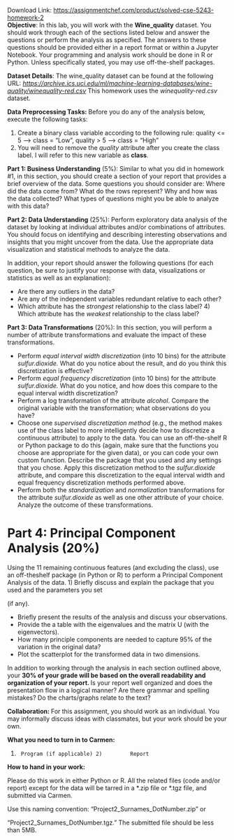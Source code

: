 Download Link: https://assignmentchef.com/product/solved-cse-5243-homework-2
<br>
<strong style="font-family: -apple-system, BlinkMacSystemFont, 'Segoe UI', Roboto, Oxygen-Sans, Ubuntu, Cantarell, 'Helvetica Neue', sans-serif;">Objective</strong><span style="font-family: -apple-system, BlinkMacSystemFont, 'Segoe UI', Roboto, Oxygen-Sans, Ubuntu, Cantarell, 'Helvetica Neue', sans-serif;">: In this lab, you will work with the </span><strong style="font-family: -apple-system, BlinkMacSystemFont, 'Segoe UI', Roboto, Oxygen-Sans, Ubuntu, Cantarell, 'Helvetica Neue', sans-serif;">Wine_quality</strong><span style="font-family: -apple-system, BlinkMacSystemFont, 'Segoe UI', Roboto, Oxygen-Sans, Ubuntu, Cantarell, 'Helvetica Neue', sans-serif;"> dataset. You should work through each of the sections listed below and answer the questions or perform the analysis as specified. The answers to these questions should be provided either in a report format or within a Jupyter Notebook. Your programming and analysis work should be done in R or Python. Unless specifically stated, you may use off-the-shelf packages. </span>

<strong>Dataset Details</strong>: The wine_quality dataset can be found at the following URL:  <em>https://archive.ics.uci.edu/ml/machine-learning-databases/wine-quality/winequality-red.csv  </em>This homework uses the <em>winequality-red.csv</em> dataset.

<strong>Data Preprocessing Tasks: </strong>Before you do any of the analysis below, execute the following tasks:

<ol>

 <li>Create a binary class variable according to the following rule:                   quality &lt;= 5 —&gt; class = “Low”, quality &gt; 5 —&gt; class = “High”</li>

 <li>You will need to remove the <em>quality </em>attribute after you create the class label. I will refer to this new variable as <strong>class</strong>.</li>

</ol>

<strong>Part 1: Business Understanding</strong> (5%): Similar to what you did in homework #1, in this section, you should create a section of your report that provides a brief overview of the data. Some questions you should consider are: Where did the data come from? What do the rows represent? Why and how was the data collected?  What types of questions might you be able to analyze with this data?

<strong>Part 2: Data Understanding</strong> (25%): Perform exploratory data analysis of the dataset by looking at individual attributes and/or combinations of attributes. You should focus on identifying and describing interesting observations and insights that you might uncover from the data. Use the appropriate data visualization and statistical methods to analyze the data.

In addition, your report should answer the following questions (for each question, be sure to justify your response with data, visualizations or statistics as well as an explanation):

<ul>

 <li>Are there any outliers in the data?</li>

 <li>Are any of the independent variables redundant relative to each other?</li>

 <li>Which attribute has the <em>strongest</em> relationship to the class label? 4) Which attribute has the <em>weakest</em> relationship to the class label?</li>

</ul>

<strong>Part 3: Data Transformations</strong> (20%): In this section, you will perform a number of attribute transformations and evaluate the impact of these transformations.

<ul>

 <li>Perform <em>equal interval width discretization</em> (into 10 bins) for the attribute <em>sulfur.dioxide. </em>What do you notice about the result, and do you think this discretization is effective?</li>

 <li>Perform <em>equal frequency discretization</em> (into 10 bins) for the attribute <em>sulfur.dioxide. </em>What do you notice, and how does this compare to the equal interval width discretization?</li>

 <li>Perform a log transformation of the attribute <em>alcohol</em>. Compare the original variable with the transformation; what observations do you have?</li>

 <li>Choose one <em>supervised discretization method</em> (e.g., the method makes use of the class label to more intelligently decide how to discretize a continuous attribute) to apply to the data. You can use an off-the-shelf R or Python package to do this (again, make sure that the functions you choose are appropriate for the given data), or you can code your own custom function. Describe the package that you used and any settings that you chose. Apply this discretization method to the <em>sulfur.dioxide </em>attribute, and compare this discretization to the equal interval width and equal frequency discretization methods performed above.</li>

 <li>Perform both the <em>standardization</em> and <em>normalization</em> transformations for the attribute <em>sulfur.dioxide </em>as well as one other attribute of your choice. Analyze the outcome of these transformations.</li>

</ul>

<h1>Part 4: Principal Component Analysis (20%)</h1>

Using the 11 remaining continuous features (and excluding the class), use an off-theshelf package (in Python or R) to perform a Principal Component Analysis of the data.  1) Briefly discuss and explain the package that you used and the parameters you set

(if any).

<ul>

 <li>Briefly present the results of the analysis and discuss your observations.</li>

 <li>Provide the a table with the eigenvalues and the matrix U (with the eigenvectors).</li>

 <li>How many principle components are needed to capture 95% of the variation in the original data?</li>

 <li>Plot the scatterplot for the transformed data in two dimensions.</li>

</ul>

In addition to working through the analysis in each section outlined above, your <strong>30% of your grade will be based on the overall readability and organization of your report. </strong>Is your report well organized and does the presentation flow in a logical manner? Are there grammar and spelling mistakes? Do the charts/graphs relate to the text?

<strong>Collaboration: </strong>For this assignment, you should work as an individual. You may informally discuss ideas with classmates, but your work should be your own.

<strong>What you need to turn in to Carmen: </strong>

1)      Program (if applicable) 2)         Report

<strong>How to hand in your work: </strong>

Please do this work in either Python or R. All the related files (code and/or report) except for the data will be tarred in a *.zip file or *.tgz file, and submitted via Carmen.

Use this naming convention: “Project2_Surnames_DotNumber.zip” or

“Project2_Surnames_DotNumber.tgz.”  The submitted file should be less than 5MB.